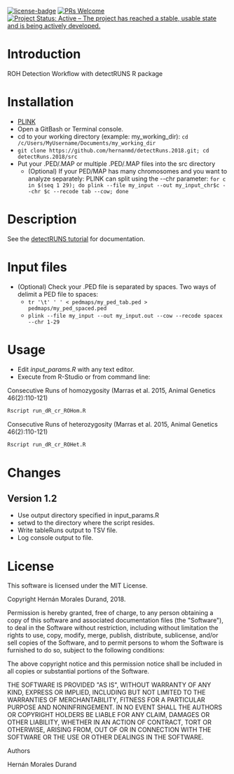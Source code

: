 [![license-badge](https://img.shields.io/badge/license-MIT-blue.svg)](https://img.shields.io/badge/license-MIT-blue.svg)
[![PRs Welcome](https://img.shields.io/badge/PRs-welcome-brightgreen.svg?style=flat-square)](http://makeapullrequest.com)
[![Project Status: Active – The project has reached a stable, usable state and is being actively developed.](http://www.repostatus.org/badges/latest/active.svg)](http://www.repostatus.org/#active)

# Introduction

ROH Detection Workflow with detectRUNS R package

# Installation

  - [PLINK](https://www.youtube.com/watch?v=I62fp9HB0kg&feature=youtu.be)
  - Open a GitBash or Terminal console.
  - cd to your working directory (example: my_working_dir): ```cd /c/Users/MyUsername/Documents/my_working_dir```
  - ```git clone https://github.com/hernanmd/detectRuns.2018.git; cd detectRuns.2018/src```
  - Put your .PED/.MAP or multiple .PED/.MAP files into the src directory
    - (Optional) If your PED/MAP has many chromosomes and you want to analyze separately: PLINK can split using the --chr parameter: ```for c in $(seq 1 29); do plink --file my_input --out my_input_chr$c --chr $c --recode tab --cow; done```

# Description

See the [detectRUNS tutorial](https://cran.r-project.org/web/packages/detectRUNS/vignettes/detectRUNS.vignette.html) for documentation.

# Input files

  - (Optional) Check your .PED file is separated by spaces. Two ways of delimit a PED file to spaces:
    - ```tr '\t' ' ' < pedmaps/my_ped_tab.ped > pedmaps/my_ped_spaced.ped```
    - ```plink --file my_input --out my_input.out --cow --recode spacex --chr 1-29```

# Usage

  - Edit *input_params.R* with any text editor.
  - Execute from R-Studio or from command line:

Consecutive Runs of homozygosity (Marras et al. 2015, Animal Genetics 46(2):110-121)
```bash
Rscript run_dR_cr_ROHom.R
```

Consecutive Runs of heterozygosity (Marras et al. 2015, Animal Genetics 46(2):110-121)
```bash
Rscript run_dR_cr_ROHet.R
```
# Changes

## Version 1.2

  - Use output directory specified in input_params.R
  - setwd to the directory where the script resides.
  - Write tableRuns output to TSV file.
  - Log console output to file.

# License

This software is licensed under the MIT License.

Copyright Hernán Morales Durand, 2018.

Permission is hereby granted, free of charge, to any person obtaining a copy of this software and associated documentation files (the "Software"), to deal in the Software without restriction, including without limitation the rights to use, copy, modify, merge, publish, distribute, sublicense, and/or sell copies of the Software, and to permit persons to whom the Software is furnished to do so, subject to the following conditions:

The above copyright notice and this permission notice shall be included in all copies or substantial portions of the Software.

THE SOFTWARE IS PROVIDED "AS IS", WITHOUT WARRANTY OF ANY KIND, EXPRESS OR IMPLIED, INCLUDING BUT NOT LIMITED TO THE WARRANTIES OF MERCHANTABILITY, FITNESS FOR A PARTICULAR PURPOSE AND NONINFRINGEMENT. IN NO EVENT SHALL THE AUTHORS OR COPYRIGHT HOLDERS BE LIABLE FOR ANY CLAIM, DAMAGES OR OTHER LIABILITY, WHETHER IN AN ACTION OF CONTRACT, TORT OR OTHERWISE, ARISING FROM, OUT OF OR IN CONNECTION WITH THE SOFTWARE OR THE USE OR OTHER DEALINGS IN THE SOFTWARE.

Authors

Hernán Morales Durand
